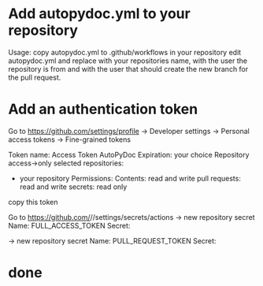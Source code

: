 # Add autopydoc.yml to your repository
Usage:
copy autopydoc.yml to .github/workflows in your repository
edit autopydoc.yml and replace <target repo name> with your repositories name, <username> with the user the repository is from and <your username> with the user that should create the new branch for the pull request.

# Add an authentication token
Go to https://github.com/settings/profile
-> Developer settings
-> Personal access tokens
-> Fine-grained tokens

Token name: Access Token AutoPyDoc
Expiration: your choice
Repository access->only selected repositories:
- your repository
Permissions:
Contents: read and write
pull requests: read and write
secrets: read only

copy this token

Go to https://github.com/<user>/<repo>/settings/secrets/actions
-> new repository secret
Name: FULL_ACCESS_TOKEN
Secret: <paste the token>

-> new repository secret
Name: PULL_REQUEST_TOKEN
Secret: <paste the same token>

# done
